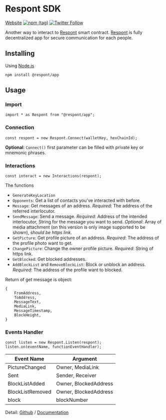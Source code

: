 
# Respont SDK
[Website](https://respont.net/)
[![npm (tag)](https://img.shields.io/npm/v/@respont/app)](https://www.npmjs.com/package/@respont/app)
[![Twitter Follow](https://img.shields.io/twitter/follow/respont_?style=social)](https://twitter.com/respont_)

Another way to interact to [Respont](https://respont.net) smart contract. [Respont](https://respont.net) is fully decentralized app for secure communication for each people.

## Installing
Using [Node.js](https://nodejs.org/)
```
npm install @respont/app
```

## Usage
### Import
```
import * as Respont from "@respont/app";
```
  
### Connection
```
const respont = new Respont.Connect(walletKey, hexChainId);
```
**Optional**: `Connect()` first parameter can be filled with private key or mnemonic phrases.

### Interactions
```
const interact = new Interactions(respont);
```
  
The functions
- `GenerateKeyLocation`
-  `Opponents`: Get a list of contacts you've interacted with before.
-  `Message`: Get messages of an address. *Required*: The address of the referred interlocutor.
-  `SendMessage`: Send a message. *Required*: Address of the intended interlocutor, String for the message you want to send. *Optional*: Array of media attachment (on this version is only image supported to be shown), *should be https link*.
-  `GetPicture`: Get profile picture of an address. *Required*: The address of the profile photo want to get.
-  `ChangePicture`: Change the owner profile picture. *Required*: String of https link.
-  `GetBlocked`: Get blocked addresses.
-  `AddBlockList` and `RemoveBlockList`: Block or unblock an address. *Required*: The address of the profile want to blocked.
  
Return of get message is object:
```
{
	FromAddress,
	ToAddress,
	MessageText,
	MediaLink,
	MessageTimestamp,
	BlockHeight,
}
```

### Events Handler
```
const listen = new Respont.Listen(respont);
listen.on(eventName, functionEventHandler);
```

| Event Name       | Argument              |
| ---------------- | --------------------- |
| PictureChanged   | Owner, MediaLink      |
| Sent             | Sender, Receiver      |
| BlockListAdded   | Owner, BlockedAddress |
| BlockListRemoved | Owner, BlockedAddress |
| block            | blockNumber           |

Detail: [Github](https://github.com/therespont/sdk) / [Documentation](https://github.com/therespont/sdk/blob/main/README.md)